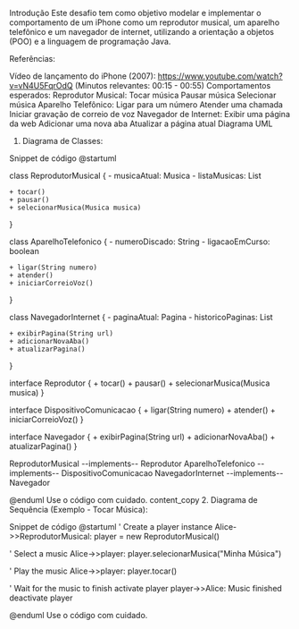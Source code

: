 Introdução
Este desafio tem como objetivo modelar e implementar o comportamento de um iPhone como um reprodutor musical, um aparelho telefônico e um navegador de internet, utilizando a orientação a objetos (POO) e a linguagem de programação Java.

Referências:

Vídeo de lançamento do iPhone (2007): https://www.youtube.com/watch?v=vN4U5FqrOdQ (Minutos relevantes: 00:15 - 00:55)
Comportamentos esperados:
Reprodutor Musical:
Tocar música
Pausar música
Selecionar música
Aparelho Telefônico:
Ligar para um número
Atender uma chamada
Iniciar gravação de correio de voz
Navegador de Internet:
Exibir uma página da web
Adicionar uma nova aba
Atualizar a página atual
Diagrama UML
1. Diagrama de Classes:

Snippet de código
@startuml

class ReprodutorMusical {
    - musicaAtual: Musica
    - listaMusicas: List<Musica>

    + tocar()
    + pausar()
    + selecionarMusica(Musica musica)
}

class AparelhoTelefonico {
    - numeroDiscado: String
    - ligacaoEmCurso: boolean

    + ligar(String numero)
    + atender()
    + iniciarCorreioVoz()
}

class NavegadorInternet {
    - paginaAtual: Pagina
    - historicoPaginas: List<Pagina>

    + exibirPagina(String url)
    + adicionarNovaAba()
    + atualizarPagina()
}

interface Reprodutor {
    + tocar()
    + pausar()
    + selecionarMusica(Musica musica)
}

interface DispositivoComunicacao {
    + ligar(String numero)
    + atender()
    + iniciarCorreioVoz()
}

interface Navegador {
    + exibirPagina(String url)
    + adicionarNovaAba()
    + atualizarPagina()
}

ReprodutorMusical --implements-- Reprodutor
AparelhoTelefonico --implements-- DispositivoComunicacao
NavegadorInternet --implements-- Navegador

@enduml
Use o código com cuidado.
content_copy
2. Diagrama de Sequência (Exemplo - Tocar Música):

Snippet de código
@startuml
' Create a player instance
Alice->>ReprodutorMusical: player = new ReprodutorMusical()

' Select a music
Alice->>player: player.selecionarMusica("Minha Música")

' Play the music
Alice->>player: player.tocar()

' Wait for the music to finish
activate player
player->>Alice: Music finished
deactivate player

@enduml
Use o código com cuidado.
